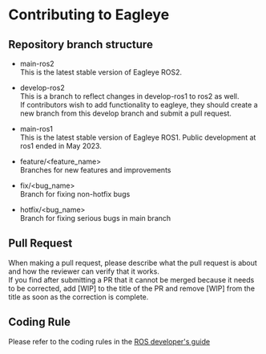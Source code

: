 # Contributing to Eagleye
## Repository branch structure

- main-ros2  
This is the latest stable version of Eagleye ROS2. 
- develop-ros2  
This is a branch to reflect changes in develop-ros1 to ros2 as well.  
If contributors wish to add functionality to eagleye, they should create a new branch from this develop branch and submit a pull request.
- main-ros1  
This is the latest stable version of Eagleye ROS1. Public development at ros1 ended in May 2023.

- feature/<feature_name>  
Branches for new features and improvements
- fix/<bug_name>  
Branch for fixing non-hotfix bugs
- hotfix/<bug_name>  
Branch for fixing serious bugs in main branch
## Pull Request
When making a pull request, please describe what the pull request is about and how the reviewer can verify that it works.  
If you find after submitting a PR that it cannot be merged because it needs to be corrected, add [WIP] to the title of the PR and remove [WIP] from the title as soon as the correction is complete.
## Coding Rule
Please refer to the coding rules in the [ROS developer's guide](http://wiki.ros.org/DevelopersGuide)